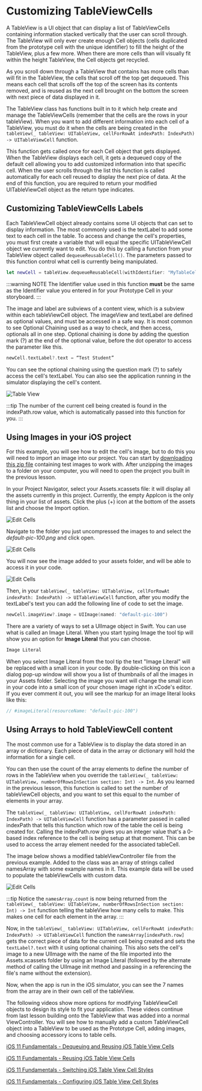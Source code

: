 # Customizing TableViewCells

A TableView is a UI object that can display a list of TableViewCells containing information stacked vertically that the user can scroll through.  The TableView will only ever create enough Cell objects (cells duplicated from the prototype cell with the unique identifier) to fill the height of the TableView, plus a few more.  When there are more cells than will visually fit within the height TableView, the Cell objects get recycled.  

As you scroll down through a TableView that contains has more cells than will fit in the TableView, the cells that scroll off the top get dequeued.  This means each cell that scrolls off the top of the screen has its contents removed, and is reused as the next cell brought on the bottom the screen with next piece of data displayed in it.

The TableView class has functions built in to it which help create and manage the TableViewCells (remember that the cells are the rows in your tableView).  When you want to add different information into each cell of a TableView, you must do it when the cells are being created in the `tableView(_ tableView: UITableView, cellForRowAt indexPath: IndexPath) -> UITableViewCell` function.

This function gets called once for each Cell object that gets displayed.  When the TableView displays each cell, it gets a dequeued copy of the default cell allowing you to add customized information into that specific cell.  When the user scrolls through the list this function is called automatically for each cell reused to display the next pice of data.  At the end of this function, you are required to return your modified UITableViewCell object as the return type indicates.

## Customizing TableViewCells Labels

Each TableViewCell object already contains some UI objects that can set to display information.  The most commonly used is the textLabel to add some text to each cell in the table.  To access and change the cell's properties, you must first create a variable that will equal the specific UITableViewCell object we currently want to edit.  You do this by calling a function from your TableView object called `dequeueReusableCell()`.  The parameters passed to this function control what cell is currently being manipulated.

```swift
let newCell = tableView.dequeueReusableCell(withIdentifier: "MyTableCell", for: indexPath)
```

:::warning NOTE
The Identifier value used in this function **must** be the same as the Identifier value you entered in for your Prototype Cell in your storyboard.
:::

The image and label are subviews of a content view, which is a subview within each tableViewCell object.  The imageView and textLabel are defined as optional values, and must be accessed in a safe way.  It is most common to see Optional Chaining used as a way to check, and then access, optionals all in one step.  Optional chaining is done by adding the question mark (?) at the end of the optional value, before the dot operator to access the parameter like this.

```swift
newCell.textLabel?.text = “Test Student”
```

You can see the optional chaining using the question mark (?) to safely access the cell's textLabel.  You can also see the application running in the simulator displaying the cell's content.

![Table View](/F2020/assets/img/EditCell_1.png)

:::tip
The number of the current cell being created is found in the indexPath.row value, which is automatically passed into this function for you.
:::

## Using Images in your iOS project

For this example, you will see how to edit the cell's image, but to do this you will need to import an image into our project.  You can start by  [downloading this zip file](/F2020/assets/downloads/ImageAssets.zip) containing test images to work with.  After unzipping the images to a folder on your computer, you will need to open the project you built in the previous lesson.

In your Project Navigator, select your Assets.xcassets file: it will display all the assets currently in this project.  Currently, the empty AppIcon is the only thing in your list of assets.  Click the plus (+) icon at the bottom of the assets list and choose the Import option.

![Edit Cells](/F2020/assets/img/EditCell_2.png)

Navigate to the folder you just uncompressed the images to and select the _default-pic-100.png_ and click open.

![Edit Cells](/F2020/assets/img/EditCell_3.png)

You will now see the image added to your assets folder, and will be able to access it in your code.

![Edit Cells](/F2020/assets/img/EditCell_4.png)

Then, in your `tableView(_ tableView: UITableView, cellForRowAt indexPath: IndexPath) -> UITableViewCell` function, after you modify the textLabel's text you can add the following line of code to set the image.

```swift
newCell.imageView?.image = UIImage(named: "default-pic-100")
```

There are a variety of ways to set a UIImage object in Swift. You can use what is called an Image Literal.  When you start typing Image the tool tip will show you an option for **Image Literal** that you can choose.

```swift
Image Literal
```

When you select Image Literal from the tool tip the text "Image Literal" will be replaced with a small icon in your code.  By double-clicking on this icon a dialog pop-up window will show you a list of thumbnails of all the images in your Assets folder.  Selecting the image you want will change the small icon in your code into a small icon of your chosen image right in xCode's editor.  If you ever comment it out, you will see the markup for an image literal looks like this:

```swift
// #imageLiteral(resourceName: "default-pic-100")
```

## Using Arrays to hold TableViewCell content

The most common use for a TableView is to display the data stored in an array or dictionary.  Each piece of data in the array or dictionary will hold the information for a single cell.

You can then use the count of the array elements to define the number of rows in the TableView when you override the `tableView(_ tableView: UITableView, numberOfRowsInSection section: Int) -> Int`.  As you learned in the previous lesson, this function is called to set the number of tableViewCell objects, and you want to set this equal to the number of elements in your array.

The `tableView(_ tableView: UITableView, cellForRowAt indexPath: IndexPath) -> UITableViewCell` function has a parameter passed in called indexPath that tells this function which row of the table the cell is being created for.  Calling the indexPath.row gives you an integer value that's a 0-based index reference to the cell is being setup at that moment.  This can be used to access the array element needed for the associated tableCell.

The image below shows a modified tableViewController file from the previous example.  Added to the class was an array of strings called namesArray with some example names in it.  This example data will be used to populate the tableViewCells with custom data.

![Edit Cells](/F2020/assets/img/EditCell_5.png)

:::tip
Notice the `namesArray.count` is now being returned from the `tableView(_ tableView: UITableView, numberOfRowsInSection section: Int) -> Int` function telling the tableView how many cells to make.  This makes one cell for each element in the array.
:::

Now, in the `tableView(_ tableView: UITableView, cellForRowAt indexPath: IndexPath) -> UITableViewCell` function the `namesArray[indexPath.row]` gets the correct piece of data for the current cell being created and sets the `textLabel?.text` with it using optional chaining.  This also sets the cell's image to a new UIImage with the name of the file imported into the Assets.xcassets folder by using an Image Literal (followed by the alternate method of calling the UIImage init method and passing in a referencing the file's name without the extension).  

Now, when the app is run in the iOS simulator, you can see the 7 names from the array are in their own cell of the tableView.

The following videos show more options for modifying TableViewCell objects to design its style to fit your application.  These videos continue from last lesson building onto the TableView that was added into a normal ViewController.  You will see how to manually add a custom TableViewCell object into a TableView to be used as the Prototype Cell, adding images, and choosing accessory icons to table cells.

[iOS 11 Fundamentals - Dequeuing and Reusing iOS Table View Cells <Badge text="Pluralsight"/>](https://app.pluralsight.com/course-player?clipId=3d4ca343-4b6d-4345-9175-bad70f8df60d)

[iOS 11 Fundamentals - Reusing iOS Table View Cells <Badge text="Pluralsight"/>](https://app.pluralsight.com/course-player?clipId=2c17e870-82dc-470b-bbbb-a5453b95b6ff)

[iOS 11 Fundamentals - Switching iOS Table View Cell Styles <Badge text="Pluralsight"/>](https://app.pluralsight.com/course-player?clipId=e2bebd32-6127-4961-98cb-58bca9d34886)

[iOS 11 Fundamentals - Configuring iOS Table View Cell Styles <Badge text="Pluralsight"/>](https://app.pluralsight.com/course-player?clipId=cc976b5a-aefc-425d-a167-b99b2ddc976c)
